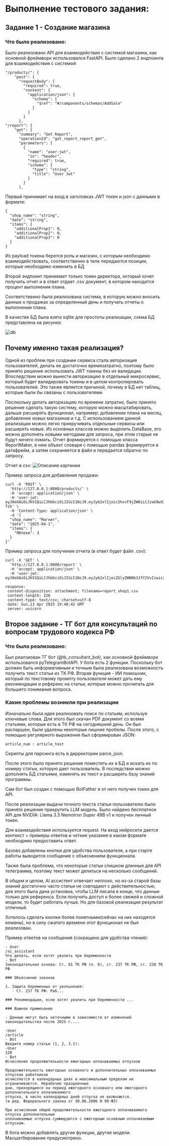 # Выполнение тестового задания:

## Задание 1 - Создание магазина

### Что было реализовано:

Было реализовано API для взаимодействия с системой магазина, как основной фреймворк использовался FastAPI. Было сделано 2 ендпоинта для взаимодействия с системой:

```
"/products/": {
    "post": {
      "requestBody": {
        "required": true,
        "content": {
          "application/json": {
            "schema": {
              "$ref": "#/components/schemas/AddSale"
            }
          }
        }
      },
"/report": {
    "get": {
      "summary": "Get Report",
      "operationId": "get_report_report_get",
      "parameters": [
        {
          "name": "user-jwt",
          "in": "header",
          "required": true,
          "schema": {
            "type": "string",
            "title": "User Jwt"
          }
        }
      ],
```

Первый принимает на вход в заголовках JWT токен и json с данными в формате:
```
{
  "shop_name": "string",
  "date": "string",
  "items": {
    "additionalProp1": 0,
    "additionalProp2": 0,
    "additionalProp3": 0
  }
}
```
Из payload токена берется роль и магазин, с которым необходимо взаимодействовать, соответственно в теле передаются позиции, которые необходимо изменить в БД

Второй эндпоинт принимает только токен директора, который хочет получить отчет и в ответ отдает .csv документ, в котором находится процент выполнения плана.

Соответственно была реализована система, в которую можно вносить данные о продажах за определенный день и получать отчеты о выполнении плана.

В качестве БД была взята sqlite для простоты реализации, схема БД представлена на рисунке:

![db](images/db.png)

## Почему именно такая реализация?

Одной из проблем при создании сервиса стала авторизация пользователей, делать ее достаточно времязатратно, поэтому было принято решение использовать JWT токены без их валидации. Впоследствии можно вынести авторизацию в отдельный микросервис, который будет валидировать токены и в целом контролировать пользователей. Это также является причиной, почему в БД нет таблиц, которые были бы связаны с пользователями

Послкольку делать авторизацию по времени затратно, было принято решение сделать такую систему, которую можно масштабировать, дальше расширять функционал, например: добавление плана на месяц, добавление новых магазинов и т.д. С использованием данной реализации можно легко прикручивать отдельные сервисы или расширять новые. Из основных классов можно выделить DataBase, его можно дополнять новыми методами для запроса, при этом старые не будут ничего ломать. Отчет формируется с помощью класса ReportMaker, в нем объект словаря с помощью pandas формируется в датафрейм, а затем сохраняется в файл и передается обратно по запросу.

Отчет в csv:
![Описание картинки](images/csv.png)

Пример запроса для добавления продажи:
```
curl -X 'POST' \
  'http://127.0.0.1:8000/products/' \
  -H 'accept: application/json' \
  -H 'user-jwt: eyJ0eXAiOiJKV1QiLCJhbGciOiJIUzI1NiJ9.eyJyb2xlIjoic2hvcF9jZW8iLCJzaG9wX2lkIjoxfQ.4JLW1eexuGXcFpnVx5pkSrQz7wui6lK6P39kItP-Tzk' \
  -H 'Content-Type: application/json' \
  -d '{
  "shop_name": "Магнит",
  "date": "2025-04-1",
  "items": {
    "Яблоки": 3
  }
}'
```
Пример запроса для получения отчета (в ответ будет файл .csv):
```
curl -X 'GET' \
  'http://127.0.0.1:8000/report' \
  -H 'accept: application/json' \
  -H 'user-jwt: eyJ0eXAiOiJKV1QiLCJhbGciOiJIUzI1NiJ9.eyJyb2xlIjoiZGlyZWN0b3JfY2VvIiwic2hvcF9pZCI6MX0.ucp29W4PY9AYMOVJCesOw6UQvYSCgyI1KZDrBklDaKM'

response:
 content-disposition: attachment; filename=report_shop1.csv 
 content-length: 226 
 content-type: text/csv; charset=utf-8 
 date: Sun,13 Apr 2025 19:48:42 GMT 
 server: uvicorn 
```

## Второе задание - ТГ бот для консультаций по вопросам трудового кодекса РФ

### Что было реализовано:

Был реалзиован ТГ бот (@tk_consultant_bot), как основной фреймворк использовался pyTelegramBotAPI. У бота есть 2 функции. Поскольку бот должен быть информативным и точным была реализована возможность получить текст статьи из ТК РФ. Вторая функция - ИИ помошник, который по текстовому промпту пользователя может дать ему рекомендации и референс на статьи, которые можно прочитать для большего понимания вопроса.

### Какие проблемы возникли при реализации

Изначально была идея реализовать поиск по статьям, используя ключевые слова. Для этого был скачан PDF документ со всеми статьями, которые есть в ТК РФ на сегодняшний день. Он был распаршен, были удалены некоторые лишние пробелы. После этого, с помощью регулярного выражения был сформирован JSON:
```
article_num : article_test
```
Скрипты для парсинга есть в дирректории parce_json.

После этого было принято решение поместить их в БД и искать их по номеру статьи, которую дает пользователь. В последствии можно дополнять БД статьями, изменять их текст и расширять базу знаний программы.

Сам бот был создан с помощью BotFather и от него получен токен для API.

После реализации выдачи точного текста статьи пользователю было принято решение прикрутить LLM модель. Было найдено бесплатное API для NVIDIA: Llama 3.3 Nemotron Super 49B v1 и получен личный токен.

Для взаимодействия используется request. На вход нейросети дается контекст + примеры ответов и четкие указания в каком формате необходимо предоставить ответ. 

Базово добавлены кнопки для удобства пользователя, а при старте работы выводится сообщение с объяснением функционала. 

Также была проблема, что некоторые статьи слишком длинные для API телеграмма, поэтому текст может делиться на несколько сообщений.

В общем и целом, AI ассистент отвечает неплохо, но из-за старой базы знаний достаточно часто статьи не совпадают с действительностью, для этого была дана установка, чтобы LLM писала в конце, что данные только для референса. Если получить доступ к более свежей и сложной модели, то будет работать лучше. Но для базовой реализации результат отличный.

Хотелось сделать кнопки более понятными(сейчас на них находятся команы), но в силу сжатого времени этот функционал не был реализован. 

Пример ответов на сообщения (сокращено для удобства чтения):
```
- User
/ai_assistant
Что делать, если хотят уволить при беременности
- Bot
Законодательная основа: Ст. 81 ТК РФ (п. 6), ст. 237 ТК РФ, ст. 238 ТК РФ

### Объяснение законов

1. Защита беременных от увольнения:
   - Ст. 237 ТК РФ: Раб...

### Рекомендации, если хотят уволить при беременности ...

### Важное примечание

- Данные могут быть неточными в зависимости от изменений законодательства после 2025 г....

-User
/article
- Bot
Введите номер статьи (1, 2, 3.1):
-User
120
- Bot
Исчисление продолжительности ежегодных оплачиваемых отпусков

Продолжительность ежегодных основного и дополнительных оплачиваемых отпусков работников
исчисляется в календарных днях и максимальным пределом не ограничивается. Нерабочие праздничные
дни, приходящиеся на период ежегодного основного или ежегодного дополнительного оплачиваемого
отпуска, в число календарных дней отпуска не включаются.
(в ред. Федерального закона от 30.06.2006 N 90-ФЗ)

При исчислении общей продолжительности ежегодного оплачиваемого отпуска дополнительные
оплачиваемые отпуска суммируются с ежегодным основным оплачиваемым отпуском.
```

В бота можно добавлять другие функции, другие модели. Масшатбирование предусмотрено.
